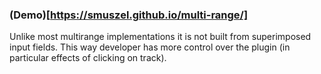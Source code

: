 ### (Demo)[https://smuszel.github.io/multi-range/]

Unlike most multirange implementations it is not built from superimposed input fields. 
This way developer has more control over the plugin (in particular effects of clicking on track).
